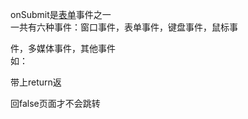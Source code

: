 onSubmit是[表单](https://so.csdn.net/so/search?q=%E8%A1%A8%E5%8D%95&spm=1001.2101.3001.7020)事件之一  
一共有六种事件：窗口事件，表单事件，键盘事件，鼠标事

件，多媒体事件，其他事件  
如：<form onSubmit="return chKForm()"> 带上return返

回false页面才不会跳转